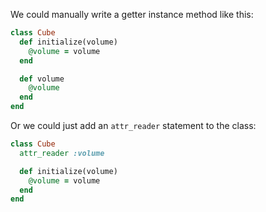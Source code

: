 We could manually write a getter instance method like this:

```ruby
class Cube
  def initialize(volume)
    @volume = volume
  end

  def volume
    @volume
  end
end
```

Or we could just add an `attr_reader` statement to the class:

```ruby
class Cube
  attr_reader :volume

  def initialize(volume)
    @volume = volume
  end
end
```
